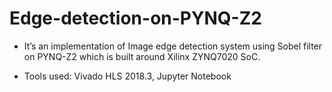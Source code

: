# Edge-detection-on-PYNQ-Z2

- It’s an implementation of Image edge detection system using Sobel filter on PYNQ-Z2 which is built around Xilinx ZYNQ7020 SoC.

- Tools used: Vivado HLS 2018.3, Jupyter Notebook
